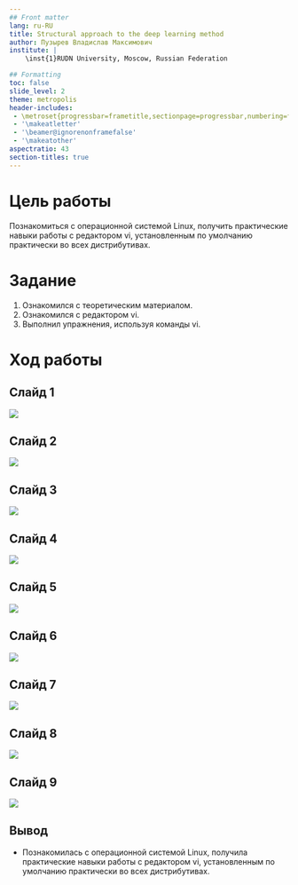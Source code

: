 ```yaml
---
## Front matter
lang: ru-RU
title: Structural approach to the deep learning method
author: Пузырев Владислав Максимович
institute: |
	\inst{1}RUDN University, Moscow, Russian Federation

## Formatting
toc: false
slide_level: 2
theme: metropolis
header-includes: 
 - \metroset{progressbar=frametitle,sectionpage=progressbar,numbering=fraction}
 - '\makeatletter'
 - '\beamer@ignorenonframefalse'
 - '\makeatother'
aspectratio: 43
section-titles: true
---
```


# Цель работы

Познакомиться с операционной системой Linux, получить практические навыки работы с редактором vi, установленным по умолчанию практически во всех дистрибутивах.

# Задание

1. Ознакомился с теоретическим материалом.
2. Ознакомился с редактором vi.
3. Выполнил упражнения, используя команды vi.

# Ход работы

## Слайд 1
![](image/3.png)

## Слайд 2
![](image/4.bmp)

## Слайд 3
![](image/5.bmp)

## Слайд 4
![](image/6.bmp)

## Слайд 5
![](image/7.bmp)

## Слайд 6
![](image/8.bmp)

## Слайд 7
![](image/9.bmp)

## Слайд 8
![](image/10.bmp)

## Слайд 9
![](image/11.bmp)

## Вывод
- Познакомилась с операционной системой Linux, получила практические навыки работы с редактором vi, установленным по умолчанию практически во всех дистрибутивах.

